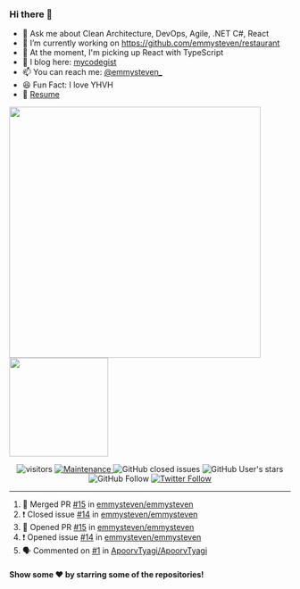 ### Hi there 👋

- 💬 Ask me about Clean Architecture, DevOps, Agile, .NET C#, React
- 🔭 I’m currently working on https://github.com/emmysteven/restaurant
- 🌱 At the moment, I'm picking up React with TypeScript
- 📃 I blog here: [mycodegist](https://mycodegist.com)
- 📫 You can reach me: [@emmysteven_](https://twitter.com/emmysteven_)
- 😆 Fun Fact: I love YHVH
- 📄 [Resume](https://github.com/emmysteven/emmysteven/blob/main/docs/resume.pdf)


<p align="left">
<a href="https://github.com/emmysteven/emmysteven">
	<img width="450px" src="https://github-readme-stats.vercel.app/api?username=emmysteven&title_color=ffffff&theme=vue-dark&show_icons=true&count_private=true&hide_border=true" />
</a><a href="https://github.com/emmysteven/emmysteven">
	<img height="177em" src="https://github-readme-stats.vercel.app/api/top-langs/?username=emmysteven&title_color=ffffff&theme=vue-dark&show_icons=true&count_private=true&hide_border=true&layout=compact&langs_count=8&hide=css,html,dockerfile" />
</a>
</p>

<p></p>


<div align="center">
	<img alt="visitors" src="https://visitor-badge.glitch.me/badge?page_id=emmysteven" />
	<a href="https://gitHub.com/emmysteven/emmysteven/graphs/commit-activity">
		<img alt="Maintenance" src="https://img.shields.io/badge/Maintained%3F-yes-green.svg">
	</a>
	<img alt="GitHub closed issues" src="https://img.shields.io/github/issues-closed/emmysteven/emmysteven">
	<img alt="GitHub User's stars" src="https://img.shields.io/github/stars/emmysteven?style=flat" />
	<img alt="GitHub Follow" src="https://img.shields.io/github/followers/emmysteven?label=followers&logo=GitHub&style=flat" />
	<a href="https://twitter.com/emmysteven_">
		<img alt="Twitter Follow" src="https://img.shields.io/twitter/follow/emmysteven_?style=flat&label=followers&logo=Twitter" />
	</a>
</div>

---
<!--START_SECTION:activity-->
1. 🎉 Merged PR [#15](https://github.com/emmysteven/emmysteven/pull/15) in [emmysteven/emmysteven](https://github.com/emmysteven/emmysteven)
2. ❗️ Closed issue [#14](https://github.com/emmysteven/emmysteven/issues/14) in [emmysteven/emmysteven](https://github.com/emmysteven/emmysteven)
3. 💪 Opened PR [#15](https://github.com/emmysteven/emmysteven/pull/15) in [emmysteven/emmysteven](https://github.com/emmysteven/emmysteven)
4. ❗️ Opened issue [#14](https://github.com/emmysteven/emmysteven/issues/14) in [emmysteven/emmysteven](https://github.com/emmysteven/emmysteven)
5. 🗣 Commented on [#1](https://github.com/ApoorvTyagi/ApoorvTyagi/issues/1) in [ApoorvTyagi/ApoorvTyagi](https://github.com/ApoorvTyagi/ApoorvTyagi)
<!--END_SECTION:activity-->

<p></p>

#### Show some ❤️ by starring some of the repositories!
